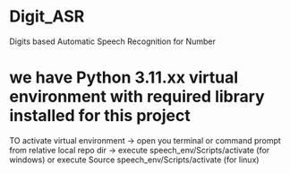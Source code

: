 # Digit_ASR
Digits based Automatic Speech Recognition for Number

# we have Python 3.11.xx virtual environment with required library installed for this project  
TO activate virtual environment
-> open you terminal or command prompt from relative local repo dir
-> execute speech_env/Scripts/activate (for windows) or
   execute Source speech_env/Scripts/activate (for linux)
